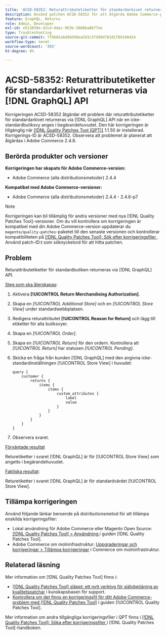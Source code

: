 ```yaml
---
title: 'ACSD-58352: Returattributetiketter för standardarkivet returneras via  [!DNL GraphQL] API'
description: Använd patchen ACSD-58352 för att åtgärda Adobe Commerce-problemet där returattributetiketter för standardbutiken returneras via  [!DNL GraphQL] API när en icke-standardbutiksvy anges i begärandehuvudet.
feature: GraphQL, Returns
role: Admin, Developer
exl-id: e513039e-42cd-4dac-963b-3068ba8bf7ee
type: Troubleshooting
source-git-commit: 7fdb02a6d89d50ea593c5fd99d78101f89198424
workflow-type: tm+mt
source-wordcount: '393'
ht-degree: 0%

---
```


# ACSD-58352: Returattributetiketter för standardarkivet returneras via [!DNL GraphQL] API

Korrigeringen ACSD-58352 åtgärdar ett problem där returattributetiketter för standardarkivet returneras via [!DNL GraphQL] API när en icke-standardbutiksvy anges i begärandehuvudet. Den här korrigeringen är tillgänglig när [[!DNL Quality Patches Tool (QPT)]](https://experienceleague.adobe.com/en/docs/commerce-operations/tools/quality-patches-tool/quality-patches-tool-to-self-serve-quality-patches) 1.1.50 är installerad. Korrigerings-ID är ACSD-58352. Observera att problemet är planerat att åtgärdas i Adobe Commerce 2.4.8.

## Berörda produkter och versioner

**Korrigeringen har skapats för Adobe Commerce-version:**

* Adobe Commerce (alla distributionsmetoder) 2.4.4

**Kompatibel med Adobe Commerce-versioner:**

* Adobe Commerce (alla distributionsmetoder) 2.4.4 - 2.4.6-p7

>[!NOTE]
>
>Korrigeringen kan bli tillämplig för andra versioner med nya [!DNL Quality Patches Tool]-versioner. Om du vill kontrollera om korrigeringen är kompatibel med din Adobe Commerce-version uppdaterar du `magento/quality-patches`-paketet till den senaste versionen och kontrollerar kompatibiliteten på [[!DNL Quality Patches Tool]: Sök efter korrigeringsfiler ](https://experienceleague.adobe.com/tools/commerce-quality-patches/index.html). Använd patch-ID:t som söknyckelord för att hitta patchen.

## Problem

Returattributetiketter för standardbutiken returneras via [!DNL GraphQL] API.

<u>Steg som ska återskapas</u>:

1. Aktivera **[!UICONTROL Return Merchandising Authorization]**.
1. Skapa en *[!UICONTROL Additional Store]* och en *[!UICONTROL Store View]* under standardwebbplatsen.
1. Redigera returattributet **[!UICONTROL Reason for Return]** och lägg till etiketter för alla butiksvyer.
1. Skapa en *[!UICONTROL Order]*.
1. Skapa en *[!UICONTROL Return]* för den ordern. Kontrollera att *[!UICONTROL Return]* har statusen *[!UICONTROL Pending]*.
1. Skicka en fråga från kunden [!DNL GraphQL] med den angivna icke-standardinställningen [!UICONTROL Store View] i huvudet:

   ```
   query {
       customer {
           returns {
               items {
                   items {
                       custom_attributes {
                           label
                           value
                       }
                   }
               }
           }
       }
   }
   ```

1. Observera svaret.

<u>Förväntade resultat</u>

Returetiketter i svaret [!DNL GraphQL] är för [!UICONTROL Store View] som angetts i begärandehuvudet.

<u>Faktiska resultat</u>:

Returetiketter i svaret [!DNL GraphQL] är för standardvärdet [!UICONTROL Store View].

## Tillämpa korrigeringen

Använd följande länkar beroende på distributionsmetod för att tillämpa enskilda korrigeringsfiler:

* Lokal användning för Adobe Commerce eller Magento Open Source: [[!DNL Quality Patches Tool] > Användning ](/help/tools/quality-patches-tool/usage.md) i guiden [!DNL Quality Patches Tool].
* Adobe Commerce om molninfrastruktur: [Uppgraderingar och korrigeringar > Tillämpa korrigeringar](https://experienceleague.adobe.com/docs/commerce-cloud-service/user-guide/develop/upgrade/apply-patches.html) i Commerce om molninfrastruktur.

## Relaterad läsning

Mer information om [!DNL Quality Patches Tool] finns i:

* [[!DNL Quality Patches Tool] släppt: ett nytt verktyg för självbetjäning av kvalitetspatchar](https://experienceleague.adobe.com/en/docs/commerce-operations/tools/quality-patches-tool/quality-patches-tool-to-self-serve-quality-patches) i kunskapsbasen för support.
* [Kontrollera om det finns en korrigeringsfil för ditt Adobe Commerce-problem med  [!DNL Quality Patches Tool]](/help/tools/quality-patches-tool/patches-available-in-qpt/check-patch-for-magento-issue-with-magento-quality-patches.md) i guiden [!UICONTROL Quality Patches Tool].


Mer information om andra tillgängliga korrigeringsfiler i QPT finns i [[!DNL Quality Patches Tool]: Söka efter korrigeringsfiler ](https://experienceleague.adobe.com/tools/commerce-quality-patches/index.html) i [!DNL Quality Patches Tool]-handboken.
